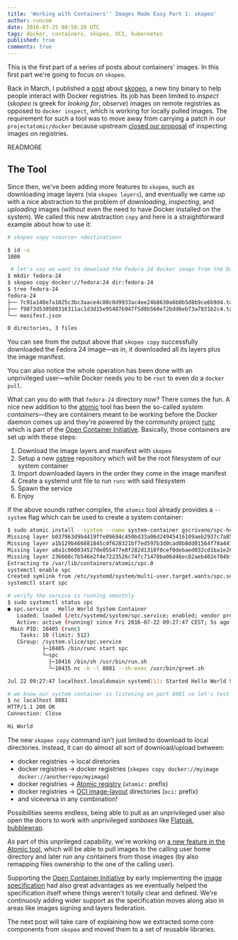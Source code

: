 ```yaml
---
title: 'Working with Containers'' Images Made Easy Part 1: skopeo'
author: runcom
date: 2016-07-25 08:58:20 UTC
tags: docker, containers, skopeo, OCI, kubernetes
published: true
comments: true
---
```


This is the first part of a series of posts about containers' images. In this first part we're going to focus on `skopeo`.

Back in March, I published a [post](http://www.projectatomic.io/blog/2016/03/skopeo-inspect-remote-images/) about [skopeo](https://github.com/projectatomic/skopeo), a new tiny binary to help people interact with Docker registries. Its job has been limited to _inspect_ (_skopeo_ is greek for _looking for_, _observe_) images on remote registries as opposed to `docker inspect`, which is working for locally pulled images. The requirement for such a tool was to move away from carrying a patch in our `projectatomic/docker` because upstream [closed our proposal](https://github.com/docker/docker/pull/14258) of inspecting images on registries.

READMORE

## The Tool

Since then, we've been adding more features to `skopeo`, such as downloading image layers (via `skopeo layers`), and eventually we came up with a nice abstraction to the problem of _downloading_, _inspecting_, and _uploading_ images (without even the need to have Docker installed on the system). We called this new abstraction `copy` and here is a straightforward example about how to use it:

```sh
# skopeo copy <source> <destination>

$ id -u
1000

 # let's say we want to download the Fedora 24 docker image from the Docker Hub and store it on a local directory
$ mkdir fedora-24
$ skopeo copy docker://fedora:24 dir:fedora-24
$ tree fedora-24
fedora-24
├── 7c91a140e7a1025c3bc3aace4c80c0d9933ac4ee24b8630a6b0b5d8b9ce6b9d4.tar
├── f9873d530588316311ac1d3d15e95487b947f5d8b560e72bdd6eb73a7831b2c4.tar
└── manifest.json

0 directories, 3 files
```

You can see from the output  above that `skopeo copy` successfully downloaded the Fedora 24 image&mdash;as in, it downloaded all its layers plus the image manifest.

You can also notice the whole operation has been done with an unprivileged user&mdash;while Docker needs you to be `root` to even do a `docker pull`.

What can you do with that `fedora-24` directory now? There comes the fun. A nice new addition to the [atomic](https://github.com/projectatomic/atomic) tool has been the so-called _system containers_&mdash;they are containers meant to be working before the Docker daemon comes up and they're powered by the community project [runc](https://github.com/opencontainers/runc) which is part of the [Open Container Initiative](https://www.opencontainers.org/). Basically, those containers are set up with these steps:

1. Download the image layers and manifest with `skopeo`
2. Setup a new [ostree](https://wiki.gnome.org/action/show/Projects/OSTree?action=show&redirect=OSTree) repository which will be the root filesystem of our system container
3. Import downloaded layers in the order they come in the image manifest
4. Create a systemd unit file to run `runc` with said filesystem
5. Spawn the service
6. Enjoy

If the above sounds rather complex, the `atomic` tool already provides a `--system` flag which can be used to create a system container:

```sh
$ sudo atomic install --system --name system-container gscrivano/spc-helloworld
Missing layer b037963d9b4419ffe09694c450bd33a06d24945416109aeb2937c7a8595252d9
Missing layer a1b129b466881845cdf628321bf7ed597b3d0cad0b8dd01564f78a4417c750fe
Missing layer a8a1c0600345270e055477e8f282d1318f0cef0debaed032cd1ba1e20eb2a35e
Missing layer 236608c7b546e2f4e7223526c74fc71470ba06d46ec82aeb402e704bfdee02a2
Extracting to /var/lib/containers/atomic/spc.0
systemctl enable spc
Created symlink from /etc/systemd/system/multi-user.target.wants/spc.service to /etc/systemd/system/spc.service.
systemctl start spc

# verify the service is running smoothly
$ sudo systemctl status spc  
● spc.service - Hello World System Container
   Loaded: loaded (/etc/systemd/system/spc.service; enabled; vendor preset: disabled)
   Active: active (running) since Fri 2016-07-22 09:27:47 CEST; 5s ago
 Main PID: 10405 (runc)
    Tasks: 10 (limit: 512)
   CGroup: /system.slice/spc.service
           ├─10405 /bin/runc start spc
           └─spc
             ├─10416 /bin/sh /usr/bin/run.sh
             └─10435 nc -k -l 8081 --sh-exec /usr/bin/greet.sh

Jul 22 09:27:47 localhost.localdomain systemd[1]: Started Hello World System Container.

# we know our system container is listening on port 8081 so let's test it out!
$ nc localhost 8081                 
HTTP/1.1 200 OK
Connection: Close

Hi World

```

The new `skopeo copy` command isn't just limited to download to local directories. Instead, it can do almost all sort of download/upload between:

- docker registries -> local diretories
- docker registries -> docker registries (`skopeo copy docker://myimage docker://anotherrepo/myimage`)
- docker registries -> [Atomic registry](http://www.projectatomic.io/registry/) (`atomic:` prefix)
- docker registries -> [OCI image-layout](https://github.com/opencontainers/image-spec/blob/master/image-layout.md) directories (`oci:` prefix)
- and viceversa in any combination!

Possibilities seems endless, being able to pull as an unprivileged user also open the doors to work with unprivileged _sanboxes_ like [Flatpak](http://flatpak.org/), [bubblewrap](https://github.com/projectatomic/bubblewrap).

As part of this unprileged capability, we're working on [a new feature in the Atomic tool](https://github.com/projectatomic/atomic/pull/483), which will be able to pull images to the calling user home directory  and later run any containers from those images (by also remapping files ownership to the one of the calling user).

Supporting the [Open Container Initiative](https://www.opencontainers.org/) by early implementing the [image specification](https://github.com/opencontainers/image-spec) had also great advantages as we eventually helped the specification itself where things weren't totally clear and defined. We're continuosly adding wider support as the specification moves along also in areas like images signing and layers federation.

The next post will take care of explaining how we extracted some core components from `skopeo` and moved them to a set of reusable libraries.
